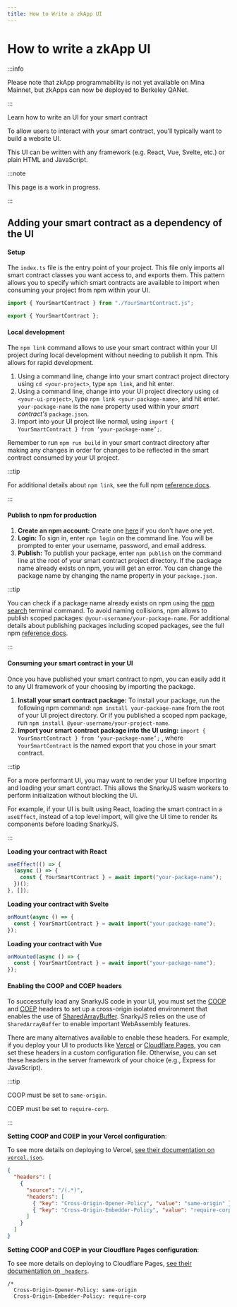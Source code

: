 ```yaml
---
title: How to Write a zkApp UI
---
```


# How to write a zkApp UI

:::info

Please note that zkApp programmability is not yet available on Mina Mainnet, but
zkApps can now be deployed to Berkeley QANet.

:::


Learn how to write an UI for your smart contract

To allow users to interact with your smart contract, you’ll typically want to build a website UI.

This UI can be written with any framework (e.g. React, Vue, Svelte, etc.) or plain HTML and JavaScript.

:::note

This page is a work in progress.

:::

## Adding your smart contract as a dependency of the UI

#### Setup

The `index.ts` file is the entry point of your project. This file only imports all smart contract classes you want access to, and exports them. This pattern allows you to specify which smart contracts are available to import when consuming your project from npm within your UI.

```ts
import { YourSmartContract } from "./YourSmartContract.js";

export { YourSmartContract };
```


#### Local development

The `npm link` command allows to use your smart contract within your UI project during local development without needing to publish it npm. This allows for rapid development.

1. Using a command line, change into your smart contract project directory using `cd <your-project>`, type `npm link`, and hit enter.
2. Using a command line, change into your UI project directory using `cd <your-ui-project>`, type `npm link <your-package-name>`, and hit enter. `your-package-name` is the `name` property used within your _smart contract's_ `package.json`.
3. Import into your UI project like normal, using `import { YourSmartContract } from ‘your-package-name’;`.

Remember to run `npm run build` in your smart contract directory after making any changes in order for changes to be reflected in the smart contract consumed by your UI project.

:::tip

For additional details about `npm link`, see the full npm <a href="https://docs.npmjs.com/cli/v8/commands/npm-link">reference docs</a>.

:::

#### Publish to npm for production

1. **Create an npm account:** Create one <a href="https://www.npmjs.com/signup">here</a> if you don't have one yet.
2. **Login:** To sign in, enter `npm login` on the command line. You will be prompted to enter your username, password, and email address.
3. **Publish:** To publish your package, enter `npm publish` on the command line at the root of your smart contract project directory. If the package name already exists on npm, you will get an error. You can change the package name by changing the name property in your `package.json`.

:::tip

You can check if a package name already exists on npm using the <a href="https://docs.npmjs.com/cli/v7/commands/npm-search">npm search</a>
terminal command. To avoid naming collisions, npm allows to publish scoped packages:
`@your-username/your-package-name`. For additional details about publishing packages including scoped packages, see the full npm <a href="https://docs.npmjs.com/packages-and-modules/introduction-to-packages-and-modules">reference docs</a>.

:::

#### Consuming your smart contract in your UI

Once you have published your smart contract to npm, you can easily add it to any UI framework of your choosing by importing the package.

1. **Install your smart contract package:** To install your package, run the following npm command: `npm install your-package-name` from the root of your UI project directory. Or if you published a scoped npm package, run `npm install @your-username/your-project-name`.
2. **Import your smart contract package into the UI using:** `import { YourSmartContract } from ‘your-package-name’;` , where `YourSmartContract` is the named export that you chose in your smart contract.

:::tip

For a more performant UI, you may want to render your UI before importing and loading your smart contract. This allows the SnarkyJS wasm workers to perform initialization without blocking the UI.

For example, if your UI is built using React, loading the smart contract in a `useEffect`,
instead of a top level import, will give the UI time to render its components before
loading SnarkyJS.

:::

**Loading your contract with React**

```ts
useEffect(() => {
  (async () => {
    const { YourSmartContract } = await import("your-package-name");
  })();
}, []);
```

**Loading your contract with Svelte**

```ts
onMount(async () => {
  const { YourSmartContract } = await import("your-package-name");
});
```

**Loading your contract with Vue**

```ts
onMounted(async () => {
  const { YourSmartContract } = await import("your-package-name");
});
```

#### Enabling the COOP and COEP headers

To successfully load any SnarkyJS code in your UI, you must set the [COOP](https://developer.mozilla.org/en-US/docs/Web/HTTP/Headers/Cross-Origin-Opener-Policy)
and [COEP](https://developer.mozilla.org/en-US/docs/Web/HTTP/Headers/Cross-Origin-Embedder-Policy) headers to set up a cross-origin isolated
environment that enables the use of [SharedArrayBuffer](https://developer.mozilla.org/en-US/docs/Web/JavaScript/Reference/Global_Objects/SharedArrayBuffer).
SnarkyJS relies on the use of `SharedArrayBuffer` to enable important WebAssembly features.

There are many alternatives available to enable these headers. For example, if you deploy your UI to products like [Vercel](https://vercel.com/) or [Cloudflare Pages](https://pages.cloudflare.com/), you can set these headers in a custom configuration file. Otherwise, you can set these headers in the server framework of your choice (e.g., Express for JavaScript).

:::tip

COOP must be set to `same-origin`.

COEP must be set to `require-corp`.

:::

**Setting COOP and COEP in your Vercel configuration**:

To see more details on deploying to Vercel, [see their documentation on `vercel.json`](https://vercel.com/docs/project-configuration).

```json
{
  "headers": [
    {
      "source": "/(.*)",
      "headers": [
        { "key": "Cross-Origin-Opener-Policy", "value": "same-origin" },
        { "key": "Cross-Origin-Embedder-Policy", "value": "require-corp" }
      ]
    }
  ]
}
```

**Setting COOP and COEP in your Cloudflare Pages configuration**:

To see more details on deploying to Cloudflare Pages, [see their documentation on `_headers`](https://developers.cloudflare.com/pages/platform/headers/).

```
/*
  Cross-Origin-Opener-Policy: same-origin
  Cross-Origin-Embedder-Policy: require-corp
```
